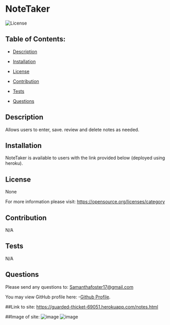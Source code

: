 # NoteTaker
   
![License](https://img.shields.io/badge/License-None-blue.svg "License Badge")


## Table of Contents:

- [Description](#description)

- [Installation](#installation)

- [License](#license) 

- [Contribution](#contribution)

- [Tests](#tests)

- [Questions](#questions) 


## Description
Allows users to enter, save. review and delete notes as needed. 
  
## Installation 
NoteTaker is available to users with the link provided below (deployed using heroku). 
  
## License
None

For more information please visit: 
https://opensource.org/licenses/category
  
## Contribution 
N/A 
  
## Tests
N/A 
  
## Questions 
Please send any questions to: Samanthafoster17@gmail.com

You may view GitHub profile here: 
-[Github Profile](https://github.com/Samanthafoster17).

##Link to site: https://guarded-thicket-69051.herokuapp.com/notes.html

##Image of site:
![image](https://user-images.githubusercontent.com/68489432/98072509-30281d00-1e34-11eb-9fa5-f011c5d7f83d.png)
![image](https://user-images.githubusercontent.com/68489432/98072518-37e7c180-1e34-11eb-9043-80f71c198a24.png)
   
